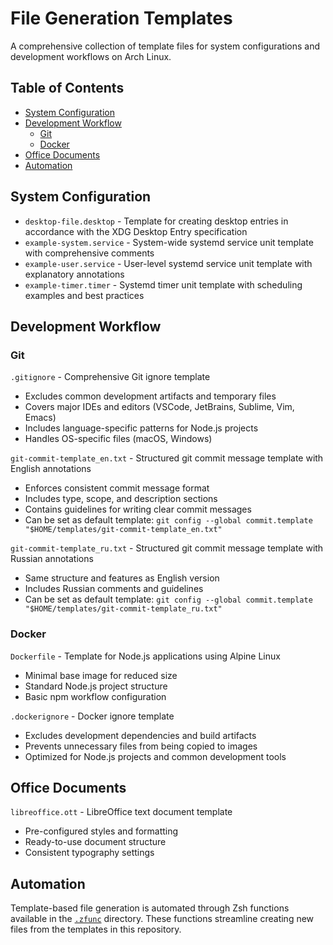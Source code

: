 # File Generation Templates

A comprehensive collection of template files for system configurations and development workflows on Arch Linux.

## Table of Contents
- [System Configuration](#system-configuration)
- [Development Workflow](#development-workflow)
  - [Git](#git)
  - [Docker](#docker)
- [Office Documents](#office-documents)
- [Automation](#automation)

## System Configuration
- `desktop-file.desktop` - Template for creating desktop entries in accordance with the XDG Desktop Entry specification
- `example-system.service` - System-wide systemd service unit template with comprehensive comments
- `example-user.service` - User-level systemd service unit template with explanatory annotations
- `example-timer.timer` - Systemd timer unit template with scheduling examples and best practices

## Development Workflow
### Git
`.gitignore` - Comprehensive Git ignore template
- Excludes common development artifacts and temporary files
- Covers major IDEs and editors (VSCode, JetBrains, Sublime, Vim, Emacs)
- Includes language-specific patterns for Node.js projects
- Handles OS-specific files (macOS, Windows)

`git-commit-template_en.txt` - Structured git commit message template with English annotations
- Enforces consistent commit message format
- Includes type, scope, and description sections
- Contains guidelines for writing clear commit messages
- Can be set as default template: `git config --global commit.template "$HOME/templates/git-commit-template_en.txt"`

`git-commit-template_ru.txt` - Structured git commit message template with Russian annotations
- Same structure and features as English version
- Includes Russian comments and guidelines
- Can be set as default template: `git config --global commit.template "$HOME/templates/git-commit-template_ru.txt"`

### Docker
`Dockerfile` - Template for Node.js applications using Alpine Linux
- Minimal base image for reduced size
- Standard Node.js project structure
- Basic npm workflow configuration

`.dockerignore` - Docker ignore template
- Excludes development dependencies and build artifacts
- Prevents unnecessary files from being copied to images
- Optimized for Node.js projects and common development tools

## Office Documents
`libreoffice.ott` - LibreOffice text document template
- Pre-configured styles and formatting
- Ready-to-use document structure
- Consistent typography settings

## Automation

Template-based file generation is automated through Zsh functions available in the [`.zfunc`](../.zfunc) directory. These functions streamline creating new files from the templates in this repository.